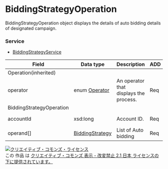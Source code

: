 # BiddingStrategyOperation
BiddingStrategyOperation object displays the details of auto bidding details of designated campaign.

### Service
+ [BiddingStrategyService](../services/BiddingStrategyService.md)

| Field | Data type | Description | ADD | SET | REMOVE | 
|---|---|---|---|---|---|
| Operation(inherited)||||||
| operator| enum <a href="../data/Operator.md">Operator</a>| An operator that displays the process.| Req| Req| Req |
| BiddingStrategyOperation||||||
| accountId| xsd:long| Account ID.| Req| Req<br>(notupdatable)| Req<br>(notupdatable) |
| operand[]| <a href="../data/BiddingStrategy.md">BiddingStrategy</a>| List of Auto bidding| Req| Req| Req |

<a rel="license" href="http://creativecommons.org/licenses/by-nd/2.1/jp/"><img alt="クリエイティブ・コモンズ・ライセンス" style="border-width:0" src="https://i.creativecommons.org/l/by-nd/2.1/jp/88x31.png" /></a><br />この 作品 は <a rel="license" href="http://creativecommons.org/licenses/by-nd/2.1/jp/">クリエイティブ・コモンズ 表示 - 改変禁止 2.1 日本 ライセンスの下に提供されています。</a>
